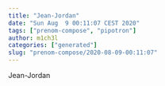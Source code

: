 ```yaml
---
title: "Jean-Jordan"
date: "Sun Aug  9 00:11:07 CEST 2020"
tags: ["prenom-compose", "pipotron"]
author: m1ch3l
categories: ["generated"]
slug: "prenom-compose/2020-08-09-00:11:07"
---
```


Jean-Jordan
